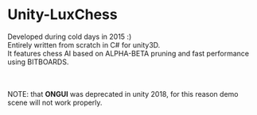 # Unity-LuxChess

Developed during cold days in 2015 :)<br>
Entirely written from scratch in C# for unity3D.<br>
It features chess AI based on ALPHA-BETA pruning and fast performance using BITBOARDS.<br>

<br>
<br>
NOTE: that <b>ONGUI</b> was deprecated in unity 2018, for this reason demo scene will not work properly.
